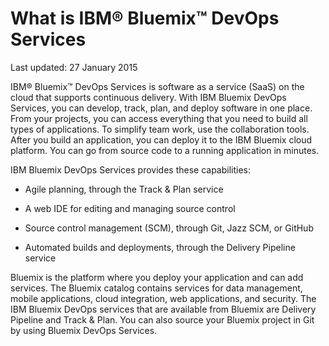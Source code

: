# What is IBM&reg; Bluemix&trade; DevOps Services

Last updated: 27 January 2015

IBM&reg; Bluemix&trade; DevOps Services is software as a service (SaaS) on the cloud that supports continuous delivery. With IBM Bluemix DevOps Services, you can develop, track, plan, and deploy software in one place.
From your projects, you can access everything that you need to build all types of applications. To simplify team work, use the collaboration tools. After you build an application, you can deploy it to the IBM Bluemix cloud platform. You can go from source code to a running application in minutes. 

IBM Bluemix DevOps Services provides these capabilities:

* Agile planning, through the Track & Plan service 
<!-- <image of quick planner>  -->

* A web IDE for editing and managing source control 
<!-- <image of web ide>  -->

* Source control management (SCM), through Git, Jazz SCM, or GitHub 
<!--<image of git? Command line> -->

* Automated builds and deployments, through the Delivery Pipeline service 
<!--<image of build and deploy page>  -->

Bluemix is the platform where you deploy your application and can add services. The Bluemix catalog contains services for data management, mobile applications, cloud integration, web applications, and security.  The IBM Bluemix DevOps services that are available from Bluemix are Delivery Pipeline and Track & Plan.  You can also source your Bluemix project in Git by using Bluemix DevOps Services.